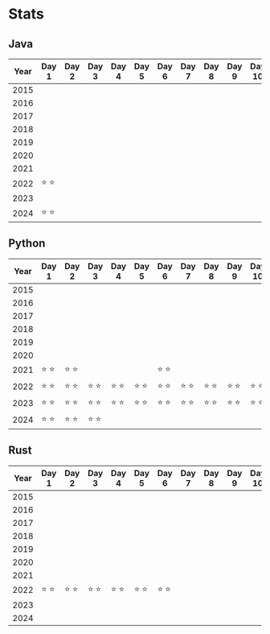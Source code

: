 # Stats

## Java

|Year|Day 1|Day 2|Day 3|Day 4|Day 5|Day 6|Day 7|Day 8|Day 9|Day 10|Day 11|Day 12|Day 13|Day 14|Day 15|Day 16|Day 17|Day 18|Day 19|Day 20|Day 21|Day 22|Day 23|Day 24|Day 25|
|---|---|---|---|---|---|---|---|---|---|---|---|---|---|---|---|---|---|---|---|---|---|---|---|---|---|
|2015| | | | | | | | | | | | | | | | | | | | | | | | | |
|2016| | | | | | | | | | | | | | | | | | | | | | | | | |
|2017| | | | | | | | | | | | | | | | | | | | | | | | | |
|2018| | | | | | | | | | | | | | | | | | | | | | | | | |
|2019| | | | | | | | | | | | | | | | | | | | | | | | | |
|2020| | | | | | | | | | | | | | | | | | | | | | | | | |
|2021| | | | | | | | | | | | | | | | | | | | | | | | | |
|2022|⭐ ⭐ | | | | | | | | | | | | | | | | | | | |⭐ ⭐ | | | | |
|2023| | | | | | | | | | | | | | | | | | | | | | | | | |
|2024|⭐ ⭐ | | | | | | | | | | | | | | | | | | | | | | | | |

## Python

|Year|Day 1|Day 2|Day 3|Day 4|Day 5|Day 6|Day 7|Day 8|Day 9|Day 10|Day 11|Day 12|Day 13|Day 14|Day 15|Day 16|Day 17|Day 18|Day 19|Day 20|Day 21|Day 22|Day 23|Day 24|Day 25|
|---|---|---|---|---|---|---|---|---|---|---|---|---|---|---|---|---|---|---|---|---|---|---|---|---|---|
|2015| | | | | | | | | | | | | | | | | | | | | | | | | |
|2016| | | | | | | | | | | | | | | | | | | | | | | | | |
|2017| | | | | | | | | | | | | | | | | | | | | | | | | |
|2018| | | | | | | | | | | | | | | | | | | | | | | | | |
|2019| | | | | | | | | | | | | | | | | | | | | | | | | |
|2020| | | | | | | | | | | | | | | | | | | | | | | | | |
|2021|⭐ ⭐ |⭐ ⭐ | | | |⭐ ⭐ | | | | | | | |⭐ ⭐ |⭐ ⭐ | | | | | | | | | | |
|2022|⭐ ⭐ |⭐ ⭐ |⭐ ⭐ |⭐ ⭐ |⭐ ⭐ |⭐ ⭐ |⭐ ⭐ |⭐ ⭐ |⭐ ⭐ |⭐ ⭐ | |⭐ ⭐ | | | | | | | | |⭐ ⭐ | |⭐ ⭐ | |⭐ ⭐ |
|2023|⭐ ⭐ |⭐ ⭐ |⭐ ⭐ |⭐ ⭐ |⭐ ⭐ |⭐ ⭐ |⭐ ⭐ |⭐ ⭐ |⭐ ⭐ |⭐ ⭐ |⭐ ⭐ |⭐ ⭐ |⭐ ⭐ | | | | | | | | | | | | |
|2024|⭐ ⭐ |⭐ ⭐ |⭐ ⭐ | | | | | | | | | | | | | | | | | | | | | | |

## Rust

|Year|Day 1|Day 2|Day 3|Day 4|Day 5|Day 6|Day 7|Day 8|Day 9|Day 10|Day 11|Day 12|Day 13|Day 14|Day 15|Day 16|Day 17|Day 18|Day 19|Day 20|Day 21|Day 22|Day 23|Day 24|Day 25|
|---|---|---|---|---|---|---|---|---|---|---|---|---|---|---|---|---|---|---|---|---|---|---|---|---|---|
|2015| | | | | | | | | | | | | | | | | | | | | | | | | |
|2016| | | | | | | | | | | | | | | | | | | | | | | | | |
|2017| | | | | | | | | | | | | | | | | | | | | | | | | |
|2018| | | | | | | | | | | | | | | | | | | | | | | | | |
|2019| | | | | | | | | | | | | | | | | | | | | | | | | |
|2020| | | | | | | | | | | | | | | | | | | | | | | | | |
|2021| | | | | | | | | | | | | | | | | | | | | | | | | |
|2022|⭐ ⭐ |⭐ ⭐ |⭐ ⭐ |⭐ ⭐ |⭐ ⭐ |⭐ ⭐ | | | | | | | | | | | | | | | | | | | |
|2023| | | | | | | | | | | | | | | | | | | | | | | | | |
|2024| | | | | | | | | | | | | | | | | | | | | | | | | |

